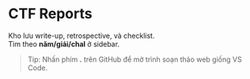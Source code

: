 # CTF Reports

Kho lưu write-up, retrospective, và checklist.  
Tìm theo **năm/giải/chal** ở sidebar.

> Tip: Nhấn phím **.** trên GitHub để mở trình soạn thảo web giống VS Code.

